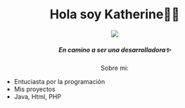 ## 
<div align="center">
  <h1 align="Center">Hola soy Katherine👋🏻</h1>
  <img src="https://i.postimg.cc/sxR3TSxF/1.jpg">
  <h5 align="center">En camino a ser una desarrolladora✨</h5>
  <h7>Sobre mi:</h7>
    <ul align="left">
      <li>Entuciasta por la programación</li>
      <li>Mis proyectos</li>
      <li>Java, Html, PHP</li>
    </ul>
</div>
<!--
**Kathhx/Kathhx** is a ✨ _special_ ✨ repository because its `README.md` (this file) appears on your GitHub profile.

Here are some ideas to get you started:

- 🔭 I’m currently working on ...
- 🌱 I’m currently learning ...
- 👯 I’m looking to collaborate on ...
- 🤔 I’m looking for help with ...
- 💬 Ask me about ...
- 📫 How to reach me: ...
- 😄 Pronouns: ...
- ⚡ Fun fact: ...
-->
